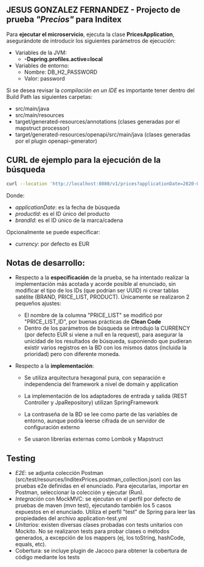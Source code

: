 ## JESUS GONZALEZ FERNANDEZ - Projecto de prueba _"Precios"_  para Inditex

Para **ejecutar el microservicio**, ejecuta la clase **PricesApplication**, asegurándote de introducir los siguientes parámetros de ejecución:
* Variables de la JVM:
    * **-Dspring.profiles.active=local**
* Variables de entorno:
    * Nombre: DB_H2_PASSWORD
    * Valor: password


Si se desea revisar la *compilación en un IDE* es importante tener dentro del Build Path las siguientes carpetas:
* src/main/java
* src/main/resources
* target/generated-resources/annotations (clases generadas por el mapstruct processor)
* target/generated-resources/openapi/src/main/java (clases generadas por el plugin openapi-generator)


## CURL de ejemplo para la ejecución de la búsqueda

```sh
curl --location 'http://localhost:8080/v1/prices?applicationDate=2020-06-14T17:00:01.00Z&productId=35455&brandId=1
```

Donde:

- *applicationDate*: es la fecha de búsqueda
- *productId*: es el ID único del producto
- *brandId*: es el ID único de la marca/cadena

Opcionalmente se puede especificar:
- *currency*: por defecto es EUR

## Notas de desarrollo:
- Respecto a la **especificación** de la prueba, se ha intentado realizar la implementación más acotada y acorde posible al enunciado, sin modificar el tipo de los IDs (que podrían ser UUID) ni crear tablas satélite (BRAND, PRICE_LIST, PRODUCT). Únicamente se realizaron 2 pequeños ajustes:
    - El nombre de la columna "PRICE_LIST" se modificó por "PRICE_LIST_ID", por buenas prácticas de **Clean Code**
    - Dentro de los parámetros de búsqueda se introdujo la CURRENCY (por defecto EUR si viene a null en la request), para asegurar la unicidad de los resultados de búsqueda, suponiendo que pudieran existir varios registros en la BD con los mismos datos (incluida la prioridad) pero con diferente moneda.


- Respecto a la **implementación**:
    - Se utiliza arquitectura hexagonal pura, con separación e independencia del framework a nivel de domain y application
    - La implementación de los adaptadores de entrada y salida (REST Controller y JpaRepository) utilizan SpringFramework
    - La contraseña de la BD se lee como parte de las variables de entorno, aunque podría leerse cifrada de un servidor de configuración externo
    
    - Se usaron librerías externas como Lombok y Mapstruct

## Testing
- *E2E*: se adjunta colección Postman (src/test/resources/InditexPrices.postman_collection.json) con las pruebas e2e definidas en el enunciado. Para ejecutarlas, importar en Postman, seleccionar la colección y ejecutar (Run).
- *Integración* con MockMVC: se ejecutan en el perfil por defecto de pruebas de maven (mvn test), ejecutando también los 5 casos expuestos en el enunciado. Utiliza el perfil "test" de Spring para leer las propiedades del archivo application-test.yml
- *Unitarios*: existen diversas clases probadas con tests unitarios con Mockito. No se realizaron tests para probar clases o métodos generados, a excepción de los mappers (ej, los toString, hashCode, equals, etc).
- Cobertura: se incluye plugin de Jacoco para obtener la cobertura de código mediante los tests
